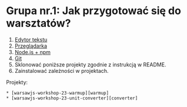 # Grupa nr.1: Jak przygotować się do warsztatów?

1. [Edytor tekstu](/workshop-setup/partials/edytor-tekstu.html)
2. [Przeglądarka](/workshop-setup/partials/przegladarka.html)
3. [Node.js + npm](/workshop-setup/partials/node+npm.html)
4. [Git](/workshop-setup/partials/git.html)
5. Sklonować poniższe projekty zgodnie z instrukcją w README.
6. Zainstalować zależności w projektach.

Projekty:

    * [warsawjs-workshop-23-warmup][warmup]
    * [warsawjs-workshop-23-unit-converter][converter]

[warmup]: https://github.com/rsp/warsawjs-workshop-23-warmup
[converter]: https://github.com/rsp/warsawjs-workshop-23-unit-converter

